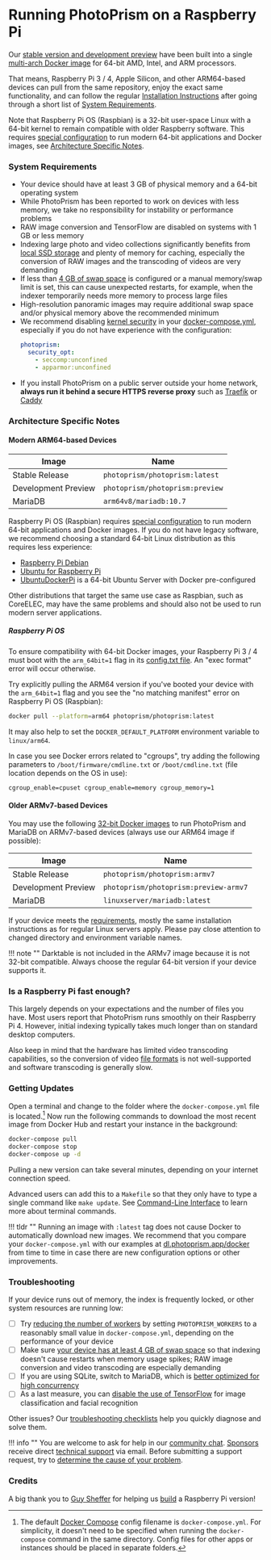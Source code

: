 # Running PhotoPrism on a Raspberry Pi

Our [stable version and development preview](../release-notes.md) have been built into a single
[multi-arch Docker image](https://hub.docker.com/r/photoprism/photoprism) for 64-bit AMD, Intel, and ARM processors.

That means, Raspberry Pi 3 / 4, Apple Silicon, and other ARM64-based devices can pull from the same repository,
enjoy the exact same functionality, and can follow the regular [Installation Instructions](docker-compose.md) 
after going through a short list of [System Requirements](#system-requirements).

Note that Raspberry Pi OS (Raspbian) is a 32-bit user-space Linux with a 64-bit kernel to remain compatible with older
Raspberry software. This requires [special configuration](#raspberry-pi-os) to run modern 64-bit applications and Docker
images, see [Architecture Specific Notes](#architecture-specific-notes).

### System Requirements ###

- Your device should have at least 3 GB of physical memory and a 64-bit operating system
- While PhotoPrism has been reported to work on devices with less memory, we take no responsibility for instability or performance problems
- RAW image conversion and TensorFlow are disabled on systems with 1 GB or less memory
- Indexing large photo and video collections significantly benefits from [local SSD storage](troubleshooting/performance.md#storage) and plenty of memory for caching, especially the conversion of RAW images and the transcoding of videos are very demanding
- If less than [4 GB of swap space](troubleshooting/docker.md#adding-swap) is configured or a manual memory/swap limit is set, this can cause unexpected restarts, for example, when the indexer temporarily needs more memory to process large files
- High-resolution panoramic images may require additional swap space and/or physical memory above the recommended minimum
- We recommend disabling [kernel security](troubleshooting/docker.md#kernel-security) in your 
  [docker-compose.yml](https://dl.photoprism.app/docker/arm64/docker-compose.yml), especially if you do 
  not have experience with the configuration:
  ```yaml
  photoprism:
    security_opt:
      - seccomp:unconfined
      - apparmor:unconfined
  ```
- If you install PhotoPrism on a public server outside your home network, **always run it behind a secure HTTPS reverse proxy** such as [Traefik](proxies/traefik.md) or [Caddy](proxies/caddy-2.md)

### Architecture Specific Notes ###

#### Modern ARM64-based Devices ####

| Image               | Name                            |
|---------------------|---------------------------------|
| Stable Release      | `photoprism/photoprism:latest`  | 
| Development Preview | `photoprism/photoprism:preview` | 
| MariaDB             | `arm64v8/mariadb:10.7`          | 

Raspberry Pi OS (Raspbian) requires [special configuration](#raspberry-pi-os) to run modern 64-bit applications and
Docker images. If you do not have legacy software, we recommend choosing a standard 64-bit Linux distribution as this
requires less experience:

- [Raspberry Pi Debian](https://raspi.debian.net/)
- [Ubuntu for Raspberry Pi](https://ubuntu.com/raspberry-pi)
- [UbuntuDockerPi](https://github.com/guysoft/UbuntuDockerPi) is a 64-bit Ubuntu Server with Docker pre-configured

Other distributions that target the same use case as Raspbian, such as CoreELEC, may have the same problems and
should also not be used to run modern server applications.

##### Raspberry Pi OS #####

To ensure compatibility with 64-bit Docker images, your Raspberry Pi 3 / 4 must boot with
the `arm_64bit=1` flag in its [config.txt file](https://www.raspberrypi.org/documentation/installation/installing-images/README.md).
An "exec format" error will occur otherwise.

Try explicitly pulling the ARM64 version if you've booted your device with the `arm_64bit=1` flag 
and you see the "no matching manifest" error on Raspberry Pi OS (Raspbian):

```bash
docker pull --platform=arm64 photoprism/photoprism:latest
```

It may also help to set the `DOCKER_DEFAULT_PLATFORM` environment variable to `linux/arm64`.

In case you see Docker errors related to "cgroups", try adding the following parameters to 
`/boot/firmware/cmdline.txt` or `/boot/cmdline.txt` (file location depends on the OS in use):

```
cgroup_enable=cpuset cgroup_enable=memory cgroup_memory=1
```

#### Older ARMv7-based Devices ####

You may use the following [32-bit Docker images](https://hub.docker.com/r/photoprism/photoprism/tags?page=1&name=armv7)
to run PhotoPrism and MariaDB on ARMv7-based devices (always use our ARM64 image if possible):

| Image               | Name                                  |
|---------------------|---------------------------------------|
| Stable Release      | `photoprism/photoprism:armv7`         |
| Development Preview | `photoprism/photoprism:preview-armv7` |
| MariaDB             | `linuxserver/mariadb:latest`          |

If your device meets the [requirements](#system-requirements), mostly the same installation instructions as 
for regular Linux servers apply. Please pay close attention to changed directory and environment variable names.

!!! note ""
    Darktable is not included in the ARMv7 image because it is not 32-bit compatible. Always choose the regular
    64-bit version if your device supports it.

### Is a Raspberry Pi fast enough? ###

This largely depends on your expectations and the number of files you have. Most users report that
PhotoPrism runs smoothly on their Raspberry Pi 4. However, initial indexing typically takes much longer
than on standard desktop computers.

Also keep in mind that the hardware has limited video transcoding capabilities, so the conversion of video
[file formats](../developer-guide/media/index.md) is not well-supported and software transcoding is generally slow.

### Getting Updates ###

Open a terminal and change to the folder where the `docker-compose.yml` file is located.[^1]
Now run the following commands to download the most recent image from Docker Hub and
restart your instance in the background:

```bash
docker-compose pull
docker-compose stop
docker-compose up -d
```

Pulling a new version can take several minutes, depending on your internet connection speed.

Advanced users can add this to a `Makefile` so that they only have to type a single
command like `make update`. See [Command-Line Interface](docker-compose.md#command-line-interface) 
to learn more about terminal commands.

!!! tldr ""
    Running an image with `:latest` tag does not cause Docker to automatically download new images.
    We recommend that you compare your `docker-compose.yml` with our examples at [dl.photoprism.app/docker](https://dl.photoprism.app/docker/) from time to time in case there are new configuration options or other improvements.

### Troubleshooting ###

If your device runs out of memory, the index is frequently locked, or other system resources are running low:

- [ ] Try [reducing the number of workers](config-options.md#index-workers) by setting `PHOTOPRISM_WORKERS` to a reasonably small value in `docker-compose.yml`, depending on the performance of your device
- [ ] Make sure [your device has at least 4 GB of swap space](troubleshooting/docker.md#adding-swap) so that indexing doesn't cause restarts when memory usage spikes; RAW image conversion and video transcoding are especially demanding
- [ ] If you are using SQLite, switch to MariaDB, which is [better optimized for high concurrency](faq.md#should-i-use-sqlite-mariadb-or-mysql)
- [ ] As a last measure, you can [disable the use of TensorFlow](config-options.md#feature-flags) for image classification and facial recognition

Other issues? Our [troubleshooting checklists](troubleshooting/index.md) help you quickly diagnose and solve them.

!!! info ""
    You are welcome to ask for help in our [community chat](https://link.photoprism.app/chat).
    [Sponsors](https://photoprism.app/membership) receive direct [technical support](https://photoprism.app/contact) via email.
    Before submitting a support request, try to [determine the cause of your problem](troubleshooting/index.md).

### Credits ###

A big thank you to [Guy Sheffer](https://github.com/guysoft) for helping us [build](https://github.com/photoprism/photoprism/issues/109)
a Raspberry Pi version!

[^1]: The default [Docker Compose](https://docs.docker.com/compose/) config filename is `docker-compose.yml`. For simplicity, it doesn't need to be specified when running the `docker-compose` command in the same directory. Config files for other apps or instances should be placed in separate folders.
